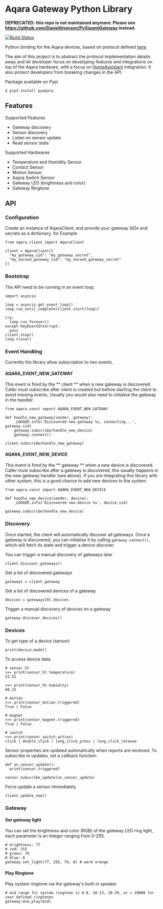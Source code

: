 # Aqara Gateway Python Library

**DEPRECATED: this repo is not maintained anymore. Please see https://github.com/Danielhiversen/PyXiaomiGateway instead.**

[![Build Status](https://travis-ci.org/javefang/pyaqara.svg?branch=master)](https://travis-ci.org/javefang/pyaqara)

Python binding for the Aqara devices, based on protocol defined [here](https://github.com/louisZL/lumi-gateway-local-api)

The aim of this project is to abstract the protocol implementation details away and let
developer focus on developing features and integrations on top of the Aqara hardware, with
a focus on [HomeAssistant](https://github.com/home-assistant/home-assistant) integration.
It also protect developers from breaking changes in the API.

Package available on Pypi
```
$ pip3 install pyaqara
```

## Features

Supported Features
- Gateway discovery
- Sensor discovery
- Listen on sensor update
- Read sensor state

Supported Hardwares
  + Temperature and Humidity Sensor
  + Contact Sensor
  + Motion Sensor
  + Aqara Switch Sensor
  + Gateway LED (brightness and color)
  + Gateway Ringtone

## API
### Configuration
Create an instance of AqaraClient, and provide your gateway SIDs and secrets as a dictionary, for Example
```
from aqara.client import AqaraClient

client = AqaraClient({
  "my_gateway_sid": "my_gateway_secret",
  "my_second_gateway_sid": "my_second_gateway_secret"
})
```

### Bootstrap
The API need to be running in an event loop.
```
import asyncio

loop = asyncio.get_event_loop()
loop.run_until_complete(client.start(loop))

try:
  loop.run_forever()
except KeyboardInterrupt:
  pass
client.stop()
loop.close()
```

### Event Handling
Currently the library allow subscription to two events.

#### AQARA_EVENT_NEW_GATEWAY
This event is fired by the ** client ** when a new gateway is discovered. Caller
must subscribe after client is created but before starting the client to avoid
missing events. Usually you would also need to initialise the gateway in the handler.

```
from aqara.const import AQARA_EVENT_NEW_GATEWAY

def handle_new_gateway(sender, gateway):
    _LOGGER.info('Discovered new gateway %s, connecting...', gateway.sid)
    gateway.subscribe(handle_new_device)
    gateway.connect()

client.subscribe(handle_new_gateway)
```

#### AQARA_EVENT_NEW_DEVICE
This event is fired by the ** gateway ** when a new device is discovered. Caller
must subscribe after a gateway is discovered, this usually happens in the new gateway
handler (see above). If you are integrating this library with other system, this
is a good chance to add new devices to the system.

```
from aqara.const import AQARA_EVENT_NEW_DEVICE

def handle_new_device(sender, device):
    _LOGGER.info('Discovered new device %s', device.sid)

gateway.subscribe(handle_new_device)
```

### Discovery
Once started, the client will automatically discover all
gateways. Once a gateway is discovered, you can initialise it
by calling `gateway.connect()`, which will fetch its state and
trigger a device discover.

You can trigger a manual discovery of gateways later
```
client.discover_gateways()
```

Get a list of discovered gateways
```
gateways = client.gateway
```

Get a list of discovered devices of a gateway
```
devices = gateways[0].devices
```

Trigger a manual discovery of devices on a gateway
```
gateway.discover_devices()
```

### Devices
To get type of a device (sensor)
```
print(device.model)
```

To access device data
```
# sensor_ht
>>> print(sensor_ht.temperature)
23.51

>>> print(sensor_ht.humidity)
60.15

# motion
>>> print(sensor_motion.triggered)
True | False

# magnet
>>> print(sensor_magnet.triggered)
True | False

# switch
>>> print(sensor_switch.action)
click | double_click | long_click_press | long_click_release
```

Sensor properties are updated automatically when reports are received.
To subscribe to updates, set a callback function:
```
def on_sensor_update():
  print(sensor.triggered)

sensor.subscribe_update(on_sensor_update)
```

Force update a sensor immediately
```
client.update_now()
```

### Gateway

#### Set gateway light
You can set the brightness and color (RGB) of the gateway LED ring light,
each parameter is an integer ranging from 0-255.

```
# brightness: 77
# red: 255
# green: 79
# blue: 0
gateway.set_light(77, 255, 79, 0) # warm orange
```

#### Play Ringtone
Play system ringtone via the gateway's built-in speaker

```
# mid range for system ringtone is 0-8, 10-13, 20-29, or > 10000 for user defined ringtones
gateway.mid_play(mid)
```
